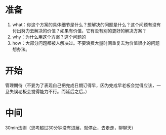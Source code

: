 # 准备
1. what：你这个方案的具体细节是什么？想解决的问题是什么？这个问题有没有付出努力去解决的价值？如果有价值，它有没有别的更好的解决方案？
2. why：为什么用这个方案？这个问题的
3. how：大部分问题都被人解决过。不要浪费大量时间重复去为价值很小的问题想办法。
# 开始
管理期待（不要为了表现自己把完成日期订得早，因为完成早老板会觉得应该，一旦失误老板会觉得能力不行。而延后之后，）
# 中间
30min法则（思考超过30分钟没有进展，就停止，去走走，聊聊天）